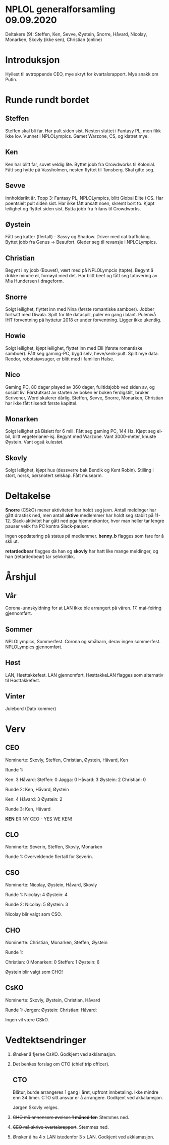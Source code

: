 # NPLOL generalforsamling 09.09.2020

Deltakere (9): Steffen, Ken, Sevve, Øystein, Snorre, Håvard, Nicolay, Monarken, Skovly (ikke sen), Christian (online)

# Introduksjon

Hyllest til avtroppende CEO, mye skryt for kvartalsrapport. Mye snakk om Putin.

# Runde rundt bordet

## Steffen

Steffen skal bli far. Har pult siden sist. Nesten sluttet i Fantasy PL, men fikk ikke lov.
Vunnet i NPLOLympics. Gamet Warzone, CS, og klatret mye.

## Ken

Ken har blitt far, sovet veldig lite. Byttet jobb fra Crowdworks til Kolonial. Fått seg hytte på
Vassholmen, nesten flyttet til Tønsberg. Skal gifte seg.

## Sevve

Innholdsrikt år. Topp 3: Fantasy PL, NPLOLympics, blitt Global Elite i CS. Har poentsielt pult siden
sist. Har ikke fått ansatt noen, skremt bort to. Kjøpt leilighet og flyttet siden sist. Bytta jobb fra
frilans til Crowdworks.

## Øystein

Fått seg katter (flertall) - Sassy og Shadow. Driver med cat trafficking. Byttet jobb fra Genus -> Beaufort.
Gleder seg til revansje i NPLOLympics.

## Christian

Begynt i ny jobb (Bouvet), vært med på NPLOLympcis (tapte). Begynt å drikke mindre øl, fornøyd med det.
Har blitt beef og fått seg tatovering av Mia Hundersen i drageform.

## Snorre

Solgt leilighet, flyttet inn med Nina (første romantiske samboer). Jobber fortsatt med Diwala.
Spilt for lite dataspill, puler en gang i blant. Pulenivå IHT forventning på hyttetur 2018 er under
forventning. Ligger ikke ukentlig.

## Howie

Solgt leilighet, kjøpt leilighet, flyttet inn med Elli (første romantiske samboer). Fått seg
gaming-PC, bygd selv, heve/senk-pult. Spilt mye data. Reodor, robotstøvsuger, er blitt med i familien
Halse.

## Nico

Gaming PC, 80 dager played av 360 dager, fulltidsjobb ved siden av, og sosialt liv. Førstutkast av starten av boken er
boken ferdigstilt, bruker Scrivener, Word skalerer dårlig. Steffen, Sevve, Snorre, Monarken, Christian har
ikke fått tilsendt første kapittel.

## Monarken

Solgt leilighet på Bislett for 6 mill. Fått seg gaming PC, 144 Hz. Kjøpt seg el-bil, blitt vegeterianer-isj.
Begynt med Warzone. Vant 3000-meter, knuste Øystein. Vant også kulestøt.

## Skovly

Solgt leilighet, kjøpt hus (dessverre bak Bendik og Kent Robin). Stilling i stort, norsk, børsnotert selskap.
Fått musearm.

# Deltakelse

**Snorre** (CSkO) mener aktiviteten har holdt seg jevn. Antall meldinger har gått drastisk ned, men antall
**aktive** medlemmer har holdt seg stabilt på 11-12. Slack-aktivitet har gått ned pga hjemmekontor, hvor man
heller tar lengre pauser vekk fra PC kontra Slack-pauser.

Ingen oppdatering på status på medlemmer. **benny_b** flagges som fare for å skli ut.

**retardedbear** flagges da han og **skovly** har hatt like mange meldinger, og han (retardedbear) tar selvkritikk.

# Årshjul

## Vår

Corona-unnskyldning for at LAN ikke ble arrangert på våren. 17. mai-feiring gjennomført.

## Sommer

NPLOLympics, Sommerfest. Corona og småbarn, derav ingen sommerfest. NPLOLympics gjennomført.

## Høst

LAN, Høsttakkefest. LAN gjennomført, HøsttakkeLAN flagges som alternativ til Høsttakkefest.

## Vinter

Julebord (Dato kommer)

# Verv

## CEO

Nominerte: Skovly, Steffen, Christian, Øystein, Håvard, Ken

Runde 1:

Ken: 3
Håvard:
Steffen: 0
Jøgga: 0
Håvard: 3
Øystein: 2
Christian: 0

Runde 2: Ken, Håvard, Øystein

Ken: 4
Håvard: 3
Øystein: 2

Runde 3: Ken, Håvard

**KEN** ER NY CEO - YES WE KEN!

## CLO

Nominerte: Severin, Steffen, Skovly, Monarken

Runde 1: Overveldende flertall for Severin.

## CSO

Nominerte: Nicolay, Øystein, Håvard, Skovly

Runde 1:
Nicolay: 4
Øystein: 4

Runde 2:
Nicolay: 5
Øystein: 3

Nicolay blir valgt som CSO.

## CHO

Nominerte: Christian, Monarken, Steffen, Øystein

Runde 1:

Christian: 0
Monarken: 0
Steffen: 1
Øystein: 6

Øystein blir valgt som CHO!

## CsKO

Nominerte: Skovly, Øystein, Christian, Håvard

Runde 1:
Jørgen:
Øystein:
Christian:
Håvard:

Ingen vil være CSkO.

# Vedtektsendringer

1. Ønsker å fjerne CsKO. Godkjent ved akklamasjon.

2. Det benkes forslag om CTO (chief trip officer).

   ## CTO

   Blåtur, burde arrangeres 1 gang i året, upfront innbetaling. Ikke mindre enn 34 timer.
   CTO sitt ansvar er å arrangere. Godkjent ved akkalamsjon.

   Jørgen Skovly velges.

3. ~~CHO må annonsere øvelses **1 måned før**.~~ Stemmes ned.

4. ~~CEO må skrive kvartalsrapport~~. Stemmes ned.

5. Ønsker å ha 4 x LAN istedenfor 3 x LAN. Godkjent ved akklamasjon.
